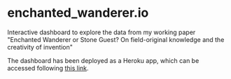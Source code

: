 # enchanted_wanderer.io
Interactive dashboard to explore the data from my working paper "Enchanted Wanderer or Stone Guest? On field-original knowledge and the creativity of invention"

The dashboard has been deployed as a Heroku app, which can be accessed following <a href="https://enchanted-wanderer.herokuapp.com/ew">this link</a>.
